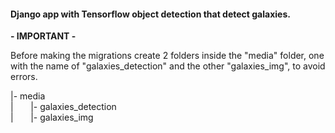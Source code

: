 <h4>Django app with Tensorflow object detection that detect galaxies.</h4>

<strong>- IMPORTANT -</strong>
<p>Before making the migrations create 2 folders inside the "media" folder, one with the name of "galaxies_detection" and the other "galaxies_img", to avoid errors.</p>


<p>|- media<br>
   |&nbsp;&nbsp;&nbsp;&nbsp;&nbsp;&nbsp;&nbsp;|- galaxies_detection<br>
   |&nbsp;&nbsp;&nbsp;&nbsp;&nbsp;&nbsp;&nbsp;|- galaxies_img</p>

